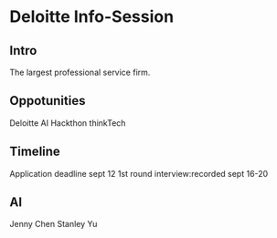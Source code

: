 # Deloitte Info-Session
## Intro
The largest professional service firm.
## Oppotunities
Deloitte AI Hackthon
thinkTech
## Timeline
Application deadline sept 12
1st round interview:recorded sept 16-20
## AI
Jenny Chen
Stanley Yu

